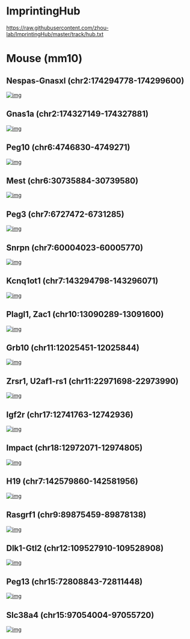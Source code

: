 # ImprintingHub

https://raw.githubusercontent.com/zhou-lab/ImprintingHub/master/track/hub.txt

# Mouse (mm10)
## Nespas-Gnasxl (chr2:174294778-174299600)
[![img](img/Nespas.png)](https://genome.ucsc.edu/cgi-bin/hgTracks?hgS_doLoadUrl=submit&hgS_loadUrlName=https://github.com/zhou-lab/ImprintingHub/blob/master/img/Nespas.webarchive?raw=true)

## Gnas1a (chr2:174327149-174327881)
[![img](img/Gnas1a.png)](https://genome.ucsc.edu/cgi-bin/hgTracks?hgS_doLoadUrl=submit&hgS_loadUrlName=https://github.com/zhou-lab/ImprintingHub/blob/master/img/Gnas1a.webarchive?raw=true)

## Peg10 (chr6:4746830-4749271)
[![img](img/Peg10.png)](https://genome.ucsc.edu/cgi-bin/hgTracks?hgS_doLoadUrl=submit&hgS_loadUrlName=https://github.com/zhou-lab/ImprintingHub/blob/master/img/Peg10.webarchive?raw=true)

## Mest (chr6:30735884-30739580)
[![img](img/Mest.png)](https://genome.ucsc.edu/cgi-bin/hgTracks?hgS_doLoadUrl=submit&hgS_loadUrlName=https://github.com/zhou-lab/ImprintingHub/blob/master/img/Mest.webarchive?raw=true)

## Peg3 (chr7:6727472-6731285)
[![img](img/Peg3.png)](https://genome.ucsc.edu/cgi-bin/hgTracks?hgS_doLoadUrl=submit&hgS_loadUrlName=https://github.com/zhou-lab/ImprintingHub/blob/master/img/Peg3.webarchive?raw=true)

## Snrpn (chr7:60004023-60005770)
[![img](img/Snrpn.png)](https://genome.ucsc.edu/cgi-bin/hgTracks?hgS_doLoadUrl=submit&hgS_loadUrlName=https://github.com/zhou-lab/ImprintingHub/blob/master/img/Snrpn.webarchive?raw=true)

## Kcnq1ot1 (chr7:143294798-143296071)
[![img](img/Kcnq1ot1.png)](https://genome.ucsc.edu/cgi-bin/hgTracks?hgS_doLoadUrl=submit&hgS_loadUrlName=https://github.com/zhou-lab/ImprintingHub/blob/master/img/Kcnq1ot1.webarchive?raw=true)

## Plagl1, Zac1 (chr10:13090289-13091600)
[![img](img/Plagl1.png)](https://genome.ucsc.edu/cgi-bin/hgTracks?hgS_doLoadUrl=submit&hgS_loadUrlName=https://github.com/zhou-lab/ImprintingHub/blob/master/img/Plagl1.webarchive?raw=true)

## Grb10 (chr11:12025451-12025844)
[![img](img/Grb10.png)](https://genome.ucsc.edu/cgi-bin/hgTracks?hgS_doLoadUrl=submit&hgS_loadUrlName=https://github.com/zhou-lab/ImprintingHub/blob/master/img/Grb10.webarchive?raw=true)

## Zrsr1, U2af1-rs1 (chr11:22971698-22973990)
[![img](img/Zrs1.png)](https://genome.ucsc.edu/cgi-bin/hgTracks?hgS_doLoadUrl=submit&hgS_loadUrlName=https://github.com/zhou-lab/ImprintingHub/blob/master/img/Zrsr1.webarchive?raw=true)

## Igf2r (chr17:12741763-12742936)
[![img](img/Igf2r.png)](https://genome.ucsc.edu/cgi-bin/hgTracks?hgS_doLoadUrl=submit&hgS_loadUrlName=https://github.com/zhou-lab/ImprintingHub/blob/master/img/Igf2r.webarchive?raw=true)

## Impact (chr18:12972071-12974805)
[![img](img/Impact.png)](https://genome.ucsc.edu/cgi-bin/hgTracks?hgS_doLoadUrl=submit&hgS_loadUrlName=https://github.com/zhou-lab/ImprintingHub/blob/master/img/Impact.webarchive?raw=true)

## H19 (chr7:142579860-142581956)
[![img](img/H19.png)](https://genome.ucsc.edu/cgi-bin/hgTracks?hgS_doLoadUrl=submit&hgS_loadUrlName=https://github.com/zhou-lab/ImprintingHub/blob/master/img/H19.webarchive?raw=true)

## Rasgrf1 (chr9:89875459-89878138)
[![img](img/Rasgrf1.png)](https://genome.ucsc.edu/cgi-bin/hgTracks?hgS_doLoadUrl=submit&hgS_loadUrlName=https://github.com/zhou-lab/ImprintingHub/blob/master/img/Rasgrf1.webarchive?raw=true)

## Dlk1-Gtl2 (chr12:109527910-109528908)
[![img](img/Dlk1.png)](https://genome.ucsc.edu/cgi-bin/hgTracks?hgS_doLoadUrl=submit&hgS_loadUrlName=https://github.com/zhou-lab/ImprintingHub/blob/master/img/Dlk1.webarchive?raw=true)

## Peg13 (chr15:72808843-72811448)
[![img](img/Peg13.png)](https://genome.ucsc.edu/cgi-bin/hgTracks?hgS_doLoadUrl=submit&hgS_loadUrlName=https://github.com/zhou-lab/ImprintingHub/blob/master/img/Peg13.webarchive?raw=true)

## Slc38a4 (chr15:97054004-97055720)
[![img](img/Slc38a4.png)](https://genome.ucsc.edu/cgi-bin/hgTracks?hgS_doLoadUrl=submit&hgS_loadUrlName=https://github.com/zhou-lab/ImprintingHub/blob/master/img/Slc38a4.webarchive?raw=true)
